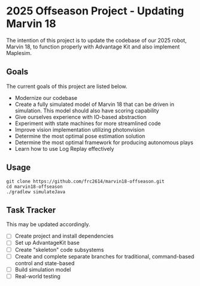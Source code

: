 # 2025 Offseason Project - Updating Marvin 18

The intention of this project is to update the codebase of our 2025 robot, Marvin 18, to function properly with Advantage Kit and also implement Maplesim.

## Goals

The current goals of this project are listed below.
- Modernize our codebase
- Create a fully simulated model of Marvin 18 that can be driven in simulation. This model should also have scoring capability
- Give ourselves experience with IO-based abstraction
- Experiment with state machines for more streamlined code
- Improve vision implementation utilizing photonvision
- Determine the most optimal pose estimation solution
- Determine the most optimal framework for producing autonomous plays
- Learn how to use Log Replay effectively


## Usage

```
git clone https://github.com/frc2614/marvin18-offseason.git
cd marvin18-offseason
./gradlew simulateJava
```

## Task Tracker
This may be updated accordingly.

- [ ] Create project and install dependencies
- [ ] Set up AdvantageKit base
- [ ] Create "skeleton" code subsystems
- [ ] Create and complete separate branches for traditional, command-based control and state-based
- [ ] Build simulation model
- [ ] Real-world testing
